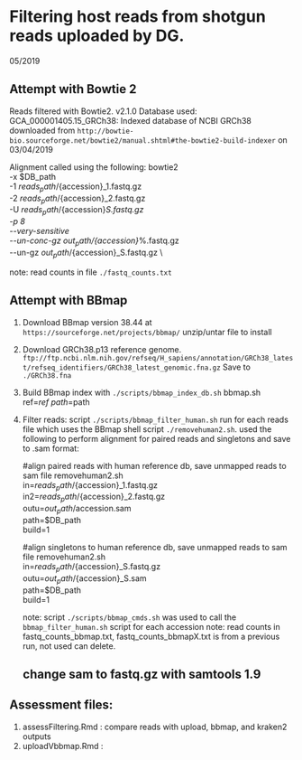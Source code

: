 # Filtering host reads from shotgun reads uploaded by DG. 
05/2019

## Attempt with Bowtie 2
Reads filtered with Bowtie2. v2.1.0
Database used: GCA_000001405.15_GRCh38: Indexed database of NCBI GRCh38 downloaded from `http://bowtie-bio.sourceforge.net/bowtie2/manual.shtml#the-bowtie2-build-indexer` on 03/04/2019

Alignment called using the following:
bowtie2 \
    -x $DB_path \
    -1 $reads_path/${accession}_1.fastq.gz \
    -2 $reads_path/${accession}_2.fastq.gz \
    -U $reads_path/${accession}_S.fastq.gz \
    -p 8 \
    --very-sensitive \
    --un-conc-gz $out_path/${accession}_%.fastq.gz \
    --un-gz $out_path/${accession}_S.fastq.gz \

note: read counts in file `./fastq_counts.txt`

## Attempt with BBmap
1) Download BBmap version 38.44 at `https://sourceforge.net/projects/bbmap/`  unzip/untar file to install
1) Download GRCh38.p13 reference genome. `ftp://ftp.ncbi.nlm.nih.gov/refseq/H_sapiens/annotation/GRCh38_latest/refseq_identifiers/GRCh38_latest_genomic.fna.gz` Save to `./GRCh38.fna`
2) Build BBmap index with `./scripts/bbmap_index_db.sh`
bbmap.sh \
ref=$ref \
path=$path

3) Filter reads:
    script `./scripts/bbmap_filter_human.sh`  run for each reads file which uses the BBmap shell script `./removehuman2.sh`. 
    used the following to perform alignment for paired reads and singletons and save to .sam format:

    #align paired reads with human reference db, save unmapped reads to sam file
    removehuman2.sh \
    in=$reads_path/${accession}_1.fastq.gz \
    in2=$reads_path/${accession}_2.fastq.gz \
    outu=$out_path/$accession.sam \
    path=$DB_path \
    build=1
    
    #align singletons to human reference db, save unmapped reads to sam file
    removehuman2.sh \
    in=$reads_path/${accession}_S.fastq.gz \
    outu=$out_path/${accession}_S.sam \
    path=$DB_path \
    build=1 
    
    note: script  `./scripts/bbmap_cmds.sh` was used to call the `bbmap_filter_human.sh` script for each accession
    note: read counts in fastq_counts_bbmap.txt, fastq_counts_bbmapX.txt is from a previous run, not used can delete.
    
    ## change sam to fastq.gz with samtools 1.9

## Assessment files:
1)  assessFiltering.Rmd : compare reads with upload, bbmap, and kraken2 outputs
2) uploadVbbmap.Rmd : 
